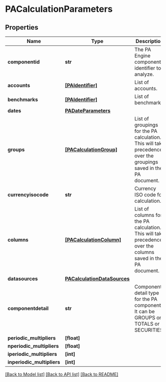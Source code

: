 # PACalculationParameters


## Properties
Name | Type | Description | Notes
------------ | ------------- | ------------- | -------------
**componentid** | **str** | The PA Engine component identifier to analyze. | 
**accounts** | [**[PAIdentifier]**](PAIdentifier.md) | List of accounts. | [optional] 
**benchmarks** | [**[PAIdentifier]**](PAIdentifier.md) | List of benchmarks. | [optional] 
**dates** | [**PADateParameters**](PADateParameters.md) |  | [optional] 
**groups** | [**[PACalculationGroup]**](PACalculationGroup.md) | List of groupings for the PA calculation. This will take precedence over the groupings saved in the PA document. | [optional] 
**currencyisocode** | **str** | Currency ISO code for calculation. | [optional] 
**columns** | [**[PACalculationColumn]**](PACalculationColumn.md) | List of columns for the PA calculation. This will take precedence over the columns saved in the PA document. | [optional] 
**datasources** | [**PACalculationDataSources**](PACalculationDataSources.md) |  | [optional] 
**componentdetail** | **str** | Component detail type for the PA component. It can be GROUPS or TOTALS or SECURITIES. | [optional] 
**periodic_multipliers** | **[float]** |  | [optional] 
**nperiodic_multipliers** | **[float]** |  | [optional] 
**iperiodic_multipliers** | **[int]** |  | [optional] 
**inperiodic_multipliers** | **[int]** |  | [optional] 

[[Back to Model list]](../README.md#documentation-for-models) [[Back to API list]](../README.md#documentation-for-api-endpoints) [[Back to README]](../README.md)


